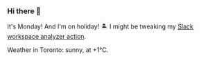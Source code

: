 ### Hi there :wave:

It's Monday! And I'm on holiday! :desert_island: I might be tweaking my [Slack workspace analyzer action](https://github.com/bewuethr/slack-analyzer).

Weather in Toronto: sunny, at +1°C.
